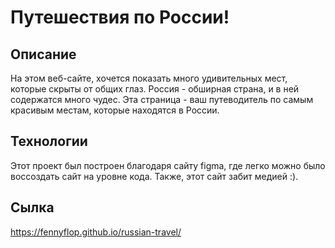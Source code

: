 # Путешествия по России!
 
## Описание
 
На этом веб-сайте, хочется показать много удивительных мест, которые скрыты от общих глаз. Россия - обширная страна, и в ней содержатся много чудес. Эта страница - 
ваш путеводитель по самым красивым местам, которые находятся в России.

## Технологии 
 
Этот проект был построен благодаря сайту figma, где легко можно было воссоздать сайт на уровне кода. Также, этот сайт забит медией :).
## Сылка
 
https://fennyflop.github.io/russian-travel/